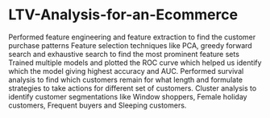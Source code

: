 # LTV-Analysis-for-an-Ecommerce
Performed feature engineering and feature extraction to find the customer purchase patterns
Feature selection techniques like PCA, greedy forward search and exhaustive search to find the most prominent feature sets
Trained multiple models and plotted the ROC curve which helped us identify which the model giving highest accuracy and AUC.
Performed survival analysis to find which customers remain for what length and formulate strategies to take actions for different set of customers. 
Cluster analysis to identify customer segmentations like Window shoppers, Female holiday customers, Frequent buyers and Sleeping customers.
